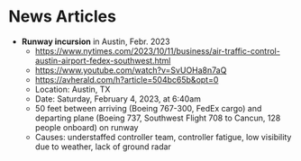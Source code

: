# News Articles

* **Runway incursion** in Austin, Febr. 2023
  * https://www.nytimes.com/2023/10/11/business/air-traffic-control-austin-airport-fedex-southwest.html
  * https://www.youtube.com/watch?v=SvUOHa8n7aQ
  * https://avherald.com/h?article=504bc65b&opt=0
  * Location: Austin, TX
  * Date: Saturday, February 4, 2023, at 6:40am
  * 50 feet between arriving (Boeing 767-300, FedEx cargo) and departing plane (Boeing 737, Southwest Flight 708 to Cancun, 128 people onboard) on runway 
  * Causes: understaffed controller team, controller fatigue, low visibility due to weather, lack of ground radar

